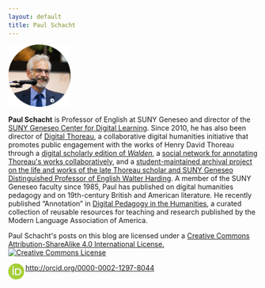 ```yaml
---
layout: default
title: Paul Schacht
---
```


<img src="/images/schacht.png" alt="Paul Schacht" style="width:25%;"  /> 

**Paul Schacht** is Professor of English at SUNY Geneseo and director of the [SUNY Geneseo Center for Digital Learning](https://www.geneseo.edu/cdl). Since 2010, he has also been director of [Digital Thoreau](http://digitalthoreau.org), a collaborative digital humanities initiative that promotes public engagement with the works of Henry David Thoreau through a [digital scholarly edition of *Walden*](http://digitalthoreau.org/fluid-text-toc/), a [social network for annotating Thoreau's works collaboratively](https://commons.digitalthoreau.org), and a [student-maintained archival project on the life and works of the late Thoreau scholar and SUNY Geneseo Distinguished Professor of English Walter Harding](https://walterharding.org). A member of the SUNY Geneseo faculty since 1985, Paul has published on digital humanities pedagogy and on 19th-century British and American literature. He recently published “Annotation” in [Digital Pedagogy in the Humanities](https://digitalpedagogy.hcommons.org/), a curated collection of reusable resources for teaching and research published by the Modern Language Association of America.

Paul Schacht's posts on this blog are licensed under a <a rel="license" href="http://creativecommons.org/licenses/by-sa/4.0/">Creative Commons Attribution-ShareAlike 4.0 International License.</a><br /><a rel="license" href="http://creativecommons.org/licenses/by-sa/4.0/"><img alt="Creative Commons License" style="border-width:0;" src="https://i.creativecommons.org/l/by-sa/4.0/88x31.png" /></a>

<img src="/images/ORCID-iD_icon-32x32.png" alt="ORCID icon" style="float:left;margin-right:.2em;"> <http://orcid.org/0000-0002-1297-8044>
 